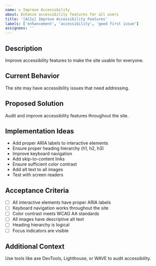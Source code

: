 ```yaml
---
name: ♿ Improve Accessibility
about: Enhance accessibility features for all users
title: '[A11y] Improve Accessibility Features'
labels: ['enhancement', 'accessibility', 'good first issue']
assignees: ''
---
```


## Description
Improve accessibility features to make the site usable for everyone.

## Current Behavior
The site may have accessibility issues that need addressing.

## Proposed Solution
Audit and improve accessibility features throughout the site.

## Implementation Ideas
- Add proper ARIA labels to interactive elements
- Ensure proper heading hierarchy (h1, h2, h3)
- Improve keyboard navigation
- Add skip-to-content links
- Ensure sufficient color contrast
- Add alt text to all images
- Test with screen readers

## Acceptance Criteria
- [ ] All interactive elements have proper ARIA labels
- [ ] Keyboard navigation works throughout the site
- [ ] Color contrast meets WCAG AA standards
- [ ] All images have descriptive alt text
- [ ] Heading hierarchy is logical
- [ ] Focus indicators are visible

## Additional Context
Use tools like axe DevTools, Lighthouse, or WAVE to audit accessibility.
